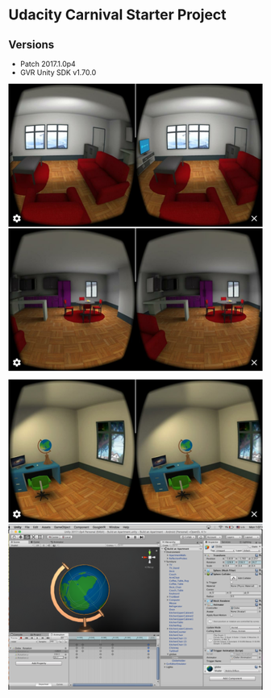 # Udacity Carnival Starter Project

## Versions
- Patch 2017.1.0p4
- GVR Unity SDK v1.70.0

![Alt text](WhatsApp2.jpeg?raw=true "Optional Title")
![Alt text](WhatsApp.jpeg?raw=true "Optional Title")

![Alt text](WhatsApp3.jpeg?raw=true "Optional Title")
![Alt text](shot.png?raw=true "Optional Title")
